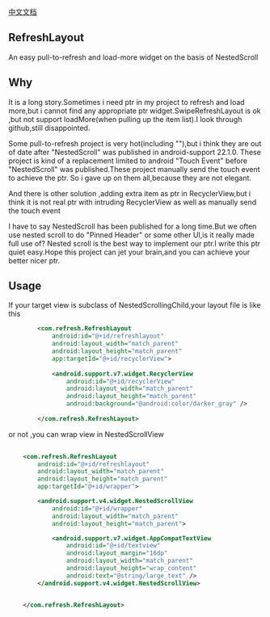 [中文文档](/doc/README-cn.md)
## RefreshLayout
An easy pull-to-refresh and load-more widget on the basis of  NestedScroll


## Why
It is a long story.Sometimes i need ptr in my project to refresh and load more,but i cannot find any appropriate
ptr widget.SwipeRefreshLayout is ok ,but not support loadMore(when pulling up the item list).I look through
github,still disappointed.

Some pull-to-refresh project is very hot(including ""),but i think 
they are out of date after "NestedScroll" was published in android-support 22.1.0.
These project is kind of a replacement  limited to android "Touch Event" before 
"NestedScroll" was published.These project manually send the touch event to achieve the ptr.
So i gave up on them all,because they are not elegant.

And there is other solution ,adding extra item as ptr in RecyclerView,but i think it is
not real ptr with intruding RecyclerView as well as manually send the touch event

I have to say NestedScroll has been published for a long time.But we often use nested scroll to do
"Pinned Header" or some other UI,is it really made full use of?
Nested scroll is the best way to implement our ptr.I write this ptr quiet easy.Hope this project can jet your brain,and you can achieve
your better nicer ptr.


## Usage
If your target view is subclass of NestedScrollingChild,your layout file is like this
```xml
        <com.refresh.RefreshLayout
            android:id="@+id/refreshlayout"
            android:layout_width="match_parent"
            android:layout_height="match_parent"
            app:targetId="@+id/recyclerView">
    
            <android.support.v7.widget.RecyclerView
                android:id="@+id/recyclerView"
                android:layout_width="match_parent"
                android:layout_height="match_parent"
                android:background="@android:color/darker_gray" />
    
        </com.refresh.RefreshLayout>
```
or not ,you can wrap  view in NestedScrollView

```xml
    
    <com.refresh.RefreshLayout
        android:id="@+id/refreshlayout"
        android:layout_width="match_parent"
        android:layout_height="match_parent"
        app:targetId="@+id/wrapper">

        <android.support.v4.widget.NestedScrollView
            android:id="@+id/wrapper"
            android:layout_width="match_parent"
            android:layout_height="match_parent">

            <android.support.v7.widget.AppCompatTextView
                android:id="@+id/textview"
                android:layout_margin="16dp"
                android:layout_width="match_parent"
                android:layout_height="wrap_content"
                android:text="@string/large_text" />
        </android.support.v4.widget.NestedScrollView>


    </com.refresh.RefreshLayout>
```

